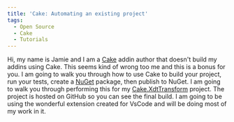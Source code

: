 ```yaml
---
title: 'Cake: Automating an existing project'
tags:
  - Open Source
  - Cake
  - Tutorials
---
```


Hi, my name is Jamie and I am a [Cake](http://cakebuild.net/) addin author that doesn't build my addins using Cake. This seems kind of wrong too me and this is a bonus for you. I am going to walk you through how to use Cake to build your project, run your tests, create a [NuGet](https://www.nuget.org/) package, then publish to NuGet. I am going to walk you through performing this for my [Cake.XdtTransform](https://github.com/phillipsj/Cake.XdtTransform) project. The project is hosted on GitHub so you can see the final build. I am going to be using the wonderful extension created for VsCode and will be doing most of my work in it. 